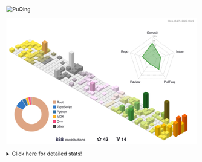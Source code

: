 ![PuQing](https://user-images.githubusercontent.com/27223114/171565019-9a56fae6-b08b-421f-99db-7e830da42371.png)

![](./profile-3d-contrib/profile-season-animate.svg)

<details>
<summary>Click here for detailed stats!</summary>

<!--START_SECTION:waka-->
![Lines of code](https://img.shields.io/badge/From%20Hello%20World%20I%27ve%20Written-2.8%20million%20lines%20of%20code-blue)

**🐱 My GitHub Data** 

> 📦 478.1 kB Used in GitHub's Storage 
 > 
> 🏆 811 Contributions in the Year 2025
 > 
> 🚫 Not Opted to Hire
 > 
> 📜 36 Public Repositories 
 > 
> 🔑 36 Private Repositories 
 > 
**I'm an Early 🐤** 

```text
🌞 Morning                1024 commits        ██░░░░░░░░░░░░░░░░░░░░░░░   09.41 % 
🌆 Daytime                4712 commits        ███████████░░░░░░░░░░░░░░   43.32 % 
🌃 Evening                2949 commits        ███████░░░░░░░░░░░░░░░░░░   27.11 % 
🌙 Night                  2193 commits        █████░░░░░░░░░░░░░░░░░░░░   20.16 % 
```


📊 **This Week I Spent My Time On** 

```text
💬 Programming Languages: 
Rust                     10 hrs 46 mins      ██████░░░░░░░░░░░░░░░░░░░   25.34 % 
Text                     9 hrs 36 mins       ██████░░░░░░░░░░░░░░░░░░░   22.59 % 
Python                   5 hrs 29 mins       ███░░░░░░░░░░░░░░░░░░░░░░   12.93 % 
Bash                     3 hrs 50 mins       ██░░░░░░░░░░░░░░░░░░░░░░░   09.03 % 
TypeScript               3 hrs 10 mins       ██░░░░░░░░░░░░░░░░░░░░░░░   07.49 % 

🔥 Editors: 
VS Code                  42 hrs 31 mins      █████████████████████████   100.00 % 

💻 Operating System: 
WSL                      21 hrs 48 mins      █████████████░░░░░░░░░░░░   51.30 % 
Linux                    20 hrs 42 mins      ████████████░░░░░░░░░░░░░   48.70 % 
```


<!--END_SECTION:waka-->
</details>
